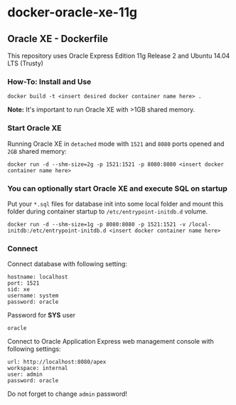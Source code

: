 docker-oracle-xe-11g
============================

## Oracle XE - Dockerfile

This repository uses Oracle Express Edition 11g Release 2 and Ubuntu 14.04 LTS (Trusty)


### How-To: Install and Use

```
docker build -t <insert desired docker container name here> .
```
**Note:** It's important to run Oracle XE with >1GB shared memory.

### Start Oracle XE
Running Oracle XE in `detached` mode with `1521` and `8080` ports opened and `2GB` shared memory:

```
docker run -d --shm-size=2g -p 1521:1521 -p 8080:8080 <insert docker container name here>
```

### You can optionally start Oracle XE and execute SQL on startup

Put your `*.sql` files for database init into some local folder and mount this folder during container startup to `/etc/entrypoint-initdb.d` volume.

```
docker run -d --shm-size=1g -p 8080:8080 -p 1521:1521 -v /local-initdb:/etc/entrypoint-initdb.d <insert docker container name here>
```

### Connect

Connect database with following setting:
```
hostname: localhost
port: 1521
sid: xe
username: system
password: oracle
```

Password for **SYS** user
```
oracle
```

Connect to Oracle Application Express web management console with following settings:
```
url: http://localhost:8080/apex
workspace: internal
user: admin
password: oracle
```

Do not forget to change `admin` password!
